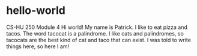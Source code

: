 # hello-world
CS-HU 250 Module 4
Hi world! My name is Patrick. I like to eat pizza and tacos.
The word tacocat is a palindrome. I like cats and palindromes, so tacocats are the best kind of cat and taco that can exist.
I was told to write things here, so here I am!
